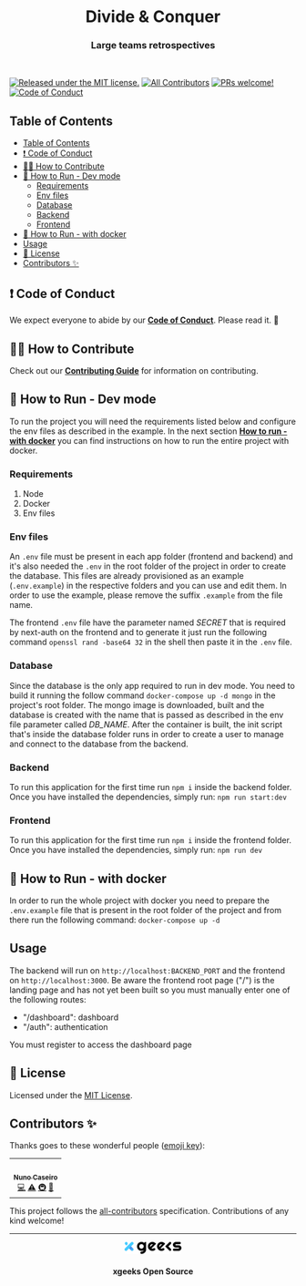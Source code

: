 <h1 align="center">
  Divide & Conquer
</h1>
<h3 align="center">
  Large teams retrospectives
</h3>
<br>

[![Released under the MIT license.](https://img.shields.io/badge/license-MIT-blue.svg)](./LICENSE)
[![All Contributors][all-contributors-badge]](#contributors)
[![PRs welcome!](https://img.shields.io/badge/PRs-welcome-brightgreen.svg)](./CONTRIBUTING.md)
[![Code of Conduct][coc-badge]][coc]

## Table of Contents

- [Table of Contents](#table-of-contents)
- [❗ Code of Conduct](#-code-of-conduct)
- [🙌🏻  How to Contribute](#--how-to-contribute)
- [🏃  How to Run - Dev mode](#--how-to-run---dev-mode)
  - [Requirements](#requirements)
  - [Env files](#env-files)
  - [Database](#database)
  - [Backend](#backend)
  - [Frontend](#frontend)
- [🏃  How to Run - with docker](#--how-to-run---with-docker)
- [Usage](#usage)
- [📝 License](#-license)
- [Contributors ✨](#contributors-)

## ❗ Code of Conduct

We expect everyone to abide by our [**Code of Conduct**](.github/CODE_OF_CONDUCT.md). Please read it. 🤝

## 🙌🏻  How to Contribute

Check out our [**Contributing Guide**](.github/CONTRIBUTING.md) for information on contributing.

## 🏃  How to Run - Dev mode

To run the project you will need the requirements listed below and configure the env files as described in the example.
In the next section [**How to run - with docker**](#--how-to-run---with-docker) you can find instructions on how to run the entire project with docker.

### Requirements

1. Node
2. Docker
3. Env files

### Env files

An `.env` file must be present in each app folder (frontend and backend) and it's also needed the `.env` in the root folder of the project in order to create the database.
This files are already provisioned as an example (`.env.example`) in the respective folders and you can use and edit them. In order to use the example, please remove the suffix `.example` from the file name.

The frontend `.env` file have the parameter named *SECRET* that is required by next-auth on the frontend and to generate it just run the following command `openssl rand -base64 32` in the shell then paste it in the `.env` file.  

### Database

Since the database is the only app required to run in dev mode. You need to build it running the follow command `docker-compose up -d mongo` in the project's root folder.
The mongo image is downloaded, built and the database is created with the name that is passed as described in the env file parameter called *DB_NAME*. After the container is built, the init script that's inside the database folder runs in order to create a user to manage and connect to the database from the backend.

### Backend

To run this application for the first time run `npm i` inside the backend folder. Once you have installed the dependencies, simply run: `npm run start:dev`

### Frontend

To run this application for the first time run `npm i` inside the frontend folder. Once you have installed the dependencies, simply run: `npm run dev`

## 🏃  How to Run - with docker

In order to run the whole project with docker you need to prepare the `.env.example` file that is present in the root folder of the project and from there run the following command: `docker-compose up -d`

## Usage

The backend will run on `http://localhost:BACKEND_PORT` and the frontend on `http://localhost:3000`. Be aware the frontend root page ("/") is the landing page and has not yet been built so you must manually enter one of the following routes:

- "/dashboard": dashboard
- "/auth": authentication

You must register to access the dashboard page

## 📝 License

Licensed under the [MIT License](./LICENSE).

## Contributors ✨

Thanks goes to these wonderful people ([emoji key](https://allcontributors.org/docs/en/emoji-key)):
<!-- ALL-CONTRIBUTORS-LIST:START - Do not remove or modify this section -->
<!-- prettier-ignore-start -->
<!-- markdownlint-disable -->
<table>
  <tr>
    <td align="center"><a href="https://github.com/nunocaseiro"><img src="https://avatars.githubusercontent.com/u/90208434?v=4?s=50" width="50px;" alt=""/><br /><sub><b>Nuno Caseiro</b></sub></a><br /><a href="https://github.com/xgeekshq/divide-and-conquer/commits?author=nunocaseiro" title="Code">💻</a> <a href="https://github.com/xgeekshq/divide-and-conquer/commits?author=nunocaseiro" title="Tests">⚠️</a> <a href="#infra-nunocaseiro" title="Infrastructure (Hosting, Build-Tools, etc)">🚇</a> <a href="https://github.com/xgeekshq/divide-and-conquer/commits?author=nunocaseiro" title="Documentation">📖</a></td>
  </tr>
</table>

<!-- markdownlint-restore -->
<!-- prettier-ignore-end -->

<!-- ALL-CONTRIBUTORS-LIST:END -->

This project follows the [all-contributors](https://github.com/all-contributors/all-contributors) specification. Contributions of any kind welcome!

[all-contributors-badge]: https://img.shields.io/github/all-contributors/xgeekshq/divide-and-conquer?color=orange&style=flat-square
[coc]: .github/CODE_OF_CONDUCT.md
[coc-badge]: https://img.shields.io/badge/code%20of-conduct-ff69b4.svg?style=flat-square

------------------------------------------------------------------------------------------------------
<p align="center">
  <a align="center" href="https://www.xgeeks.io/">
    <img alt="xgeeks" src="https://github.com/xgeekshq/oss-template/blob/main/.github/IMAGES/xgeeks_Logo_Black.svg" width="100">
  </a>
</p>
<h4 align="center">xgeeks Open Source</h4>
